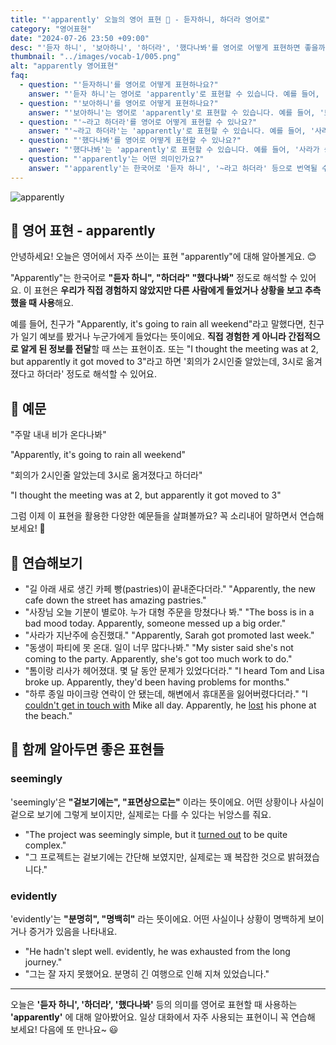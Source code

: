 ```yaml
---
title: "'apparently' 오늘의 영어 표현 🤔 - 듣자하니, 하더라 영어로"
category: "영어표현"
date: "2024-07-26 23:50 +09:00"
desc: "'듣자 하니', '보아하니', '하더라', '했다나봐'를 영어로 어떻게 표현하면 좋을까요? '새로 생긴 카페 빵이 끝내준다더라', '회의가 3시로 바뀌었다나봐' 등을 영어로 표현하는 법을 배워봅시다. 다양한 예문을 통해서 연습하고 본인의 표현으로 만들어 보세요."
thumbnail: "../images/vocab-1/005.png"
alt: "apparently 영어표현"
faq:
  - question: "'듣자하니'를 영어로 어떻게 표현하나요?"
    answer: "'듣자 하니'는 영어로 'apparently'로 표현할 수 있습니다. 예를 들어, '듣자 하니 새로 생긴 카페 빵이 맛있대'는 'Apparently, the bread at the new cafe is delicious'로 말할 수 있습니다."
  - question: "'보아하니'를 영어로 어떻게 표현하나요?"
    answer: "'보아하니'는 영어로 'apparently'로 표현할 수 있습니다. 예를 들어, '보아하니 비가 올 것 같아'는 'Apparently, it's going to rain'로 말할 수 있습니다."
  - question: "'~라고 하더라'를 영어로 어떻게 표현할 수 있나요?"
    answer: "'~라고 하더라'는 'apparently'로 표현할 수 있습니다. 예를 들어, '사라가 승진했다고 하더라'는 'Apparently, Sarah got promoted'로 말할 수 있습니다."
  - question: "'했다나봐'를 영어로 어떻게 표현할 수 있나요?"
    answer: "'했다나봐'는 'apparently'로 표현할 수 있습니다. 예를 들어, '사라가 승진했다나봐'는 'Apparently, Sarah got promoted'로 말할 수 있습니다."
  - question: "'apparently'는 어떤 의미인가요?"
    answer: "'apparently'는 한국어로 '듣자 하니', '~라고 하더라' 등으로 번역될 수 있습니다. 직접 경험하지 않았지만 다른 사람에게 들었거나 상황을 보고 추측했을 때 사용합니다."
---
```


![apparently](../images/vocab-1/v005-1.avif)

## 🌟 영어 표현 - apparently

안녕하세요! 오늘은 영어에서 자주 쓰이는 표현 "apparently"에 대해 알아볼게요. 😊

"Apparently"는 한국어로 **"듣자 하니", "하더라" "했다나봐"** 정도로 해석할 수 있어요. 이 표현은 **우리가 직접 경험하지 않았지만 다른 사람에게 들었거나 상황을 보고 추측했을 때 사용**해요.

예를 들어, 친구가 "Apparently, it's going to rain all weekend"라고 말했다면, 친구가 일기 예보를 봤거나 누군가에게 들었다는 뜻이에요. **직접 경험한 게 아니라 간접적으로 알게 된 정보를 전달**할 때 쓰는 표현이죠. 또는 "I thought the meeting was at 2, but apparently it got moved to 3"라고 하면 '회의가 2시인줄 알았는데, 3시로 옮겨졌다고 하더라' 정도로 해석할 수 있어요.

## 📖 예문

"주말 내내 비가 온다나봐"

"Apparently, it's going to rain all weekend"

"회의가 2시인줄 알았는데 3시로 옮겨졌다고 하더라"

"I thought the meeting was at 2, but apparently it got moved to 3"

그럼 이제 이 표현을 활용한 다양한 예문들을 살펴볼까요? 꼭 소리내어 말하면서 연습해보세요! 🚀

## 💬 연습해보기

<ul data-interactive-list>
  <li data-interactive-item>
    <span data-toggler>"길 아래 새로 생긴 카페 빵(pastries)이 끝내준다더라."</span>
    <span data-answer>"Apparently, the new cafe down the street has amazing pastries."</span>
  </li>
  <li data-interactive-item>
    <span data-toggler>"사장님 오늘 기분이 별로야. 누가 대형 주문을 망쳤다나 봐."</span>
    <span data-answer>"The boss is in a bad mood today. Apparently, someone messed up a big order."</span>
  </li>
  <li data-interactive-item>
    <span data-toggler>"사라가 지난주에 승진했대."</span>
    <span data-answer>"Apparently, Sarah got promoted last week."</span>
  </li>
  <li data-interactive-item>
    <span data-toggler>"동생이 파티에 못 온대. 일이 너무 많다나봐."</span>
    <span data-answer>"My sister said she's not coming to the party. Apparently, she's got too much work to do."</span>
  </li>
  <li data-interactive-item>
    <span data-toggler>"톰이랑 리사가 헤어졌대. 몇 달 동안 문제가 있었다더라."</span>
    <span data-answer>"I heard Tom and Lisa broke up. Apparently, they'd been having problems for months."</span>
  </li>
  <li data-interactive-item>
    <span data-toggler>"하루 종일 마이크랑 연락이 안 됐는데, 해변에서 휴대폰을 잃어버렸다더라."</span>
    <span data-answer>"I <a href="/blog/연락이-안-됐어-영어표현/">couldn't get in touch with</a> Mike all day. Apparently, he <a href="/blog/in-english/457.lose/">lost</a> his phone at the beach."</span>
  </li>
</ul>

## 🤝 함께 알아두면 좋은 표현들

### seemingly

'seemingly'은 **"겉보기에는", "표면상으로는"** 이라는 뜻이에요. 어떤 상황이나 사실이 겉으로 보기에 그렇게 보이지만, 실제로는 다를 수 있다는 뉘앙스를 줘요.

- "The project was seemingly simple, but it [turned out](/blog/vocab-1/038.turn-out/) to be quite complex."
- "그 프로젝트는 겉보기에는 간단해 보였지만, 실제로는 꽤 복잡한 것으로 밝혀졌습니다."

### evidently

'evidently'는 **"분명히", "명백히"** 라는 뜻이에요. 어떤 사실이나 상황이 명백하게 보이거나 증거가 있음을 나타내요.

- "He hadn't slept well. evidently, he was exhausted from the long journey."
- "그는 잘 자지 못했어요. 분명히 긴 여행으로 인해 지쳐 있었습니다."

---

오늘은 **'듣자 하니', '하더라', '했다나봐'** 등의 의미를 영어로 표현할 때 사용하는 **'apparently'** 에 대해 알아봤어요. 일상 대화에서 자주 사용되는 표현이니 꼭 연습해 보세요! 다음에 또 만나요~ 😃
